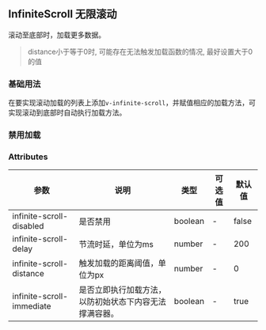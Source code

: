 ## InfiniteScroll 无限滚动
滚动至底部时，加载更多数据。
> distance小于等于0时, 可能存在无法触发加载函数的情况, 最好设置大于0的值

### 基础用法
在要实现滚动加载的列表上添加`v-infinite-scroll`，并赋值相应的加载方法，可实现滚动到底部时自动执行加载方法。
<infinite-scroll-base></infinite-scroll-base>

### 禁用加载
<i></i>
<infinite-scroll-disabled></infinite-scroll-disabled>

### Attributes
|参数|说明|类型|可选值|默认值|
|--|--|--|--|--|
|infinite-scroll-disabled|是否禁用|boolean|-|false|
|infinite-scroll-delay|节流时延，单位为ms|number|-|200|
|infinite-scroll-distance|触发加载的距离阈值，单位为px|number|-|0|
|infinite-scroll-immediate|是否立即执行加载方法，以防初始状态下内容无法撑满容器。|boolean|-|true|
